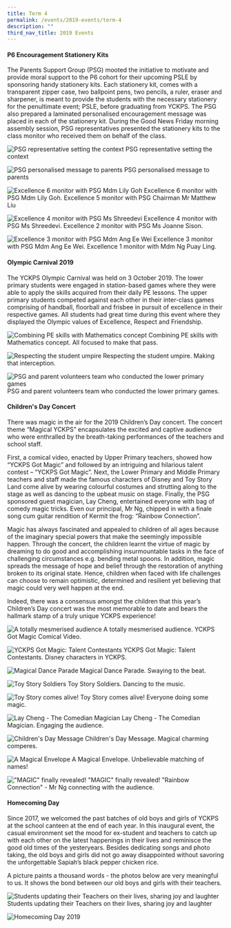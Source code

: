 ```yaml
---
title: Term 4
permalink: /events/2019-events/term-4
description: ""
third_nav_title: 2019 Events
---
```

#### **P6 Encouragement Stationery Kits**

The Parents Support Group (PSG) mooted the initiative to motivate and provide moral support to the P6 cohort for their upcoming PSLE by sponsoring handy stationery kits. Each stationery kit, comes with a transparent zipper case, two ballpoint pens, two pencils, a ruler, eraser and sharpener, is meant to provide the students with the necessary stationery for the penultimate event; PSLE, before graduating from YCKPS. The PSG also prepared a laminated personalised encouragement message was placed in each of the stationery kit. During the Good News Friday morning assembly session, PSG representatives presented the stationery kits to the class monitor who received them on behalf of the class.

![PSG representative setting the context](/images/P6%20Encouragement%20stationery%20kit.png)
PSG representative setting the context

![PSG personalised message to parents](/images/P6%20Encouragement%20stationery%20kit2.jpg)
PSG personalised message to parents

![Excellence 6 monitor with PSG Mdm Lily Goh](/images/P6%20Encouragement%20stationery%20kit3.png)
Excellence 6 monitor with PSG Mdm Lily Goh. Excellence 5 monitor with PSG Chairman Mr Matthew Liu

![Excellence 4 monitor with PSG Ms Shreedevi](/images/P6%20Encouragement%20stationery%20kit4.png) 
Excellence 4 monitor with PSG Ms Shreedevi. Excellence 2 monitor with PSG Ms Joanne Sison.

![Excellence 3 monitor with PSG Mdm Ang Ee Wei](/images/P6%20Encouragement%20stationery%20kit5.png)
Excellence 3 monitor with PSG Mdm Ang Ee Wei. Excellence 1 monitor with Mdm Ng Puay Ling.

#### **Olympic Carnival 2019**

The YCKPS Olympic Carnival was held on 3 October 2019. The lower primary students were engaged in station-based games where they were able to apply the skills acquired from their daily PE lessons. The upper primary students competed against each other in their inter-class games comprising of handball, floorball and frisbee in pursuit of excellence in their respective games. All students had great time during this event where they displayed the Olympic values of Excellence, Respect and Friendship.

![Combining PE skills with Mathematics concept](/images/olympic%20carnival%202019-1.png)
Combining PE skills with Mathematics concept. All focused to make that pass.

![Respecting the student umpire](/images/olympic%20carnival%202019-2.png)
Respecting the student umpire. Making that interception.

![PSG and parent volunteers team who conducted the lower primary games](/images/olympic%20carnival%202019-3.jpg)
PSG and parent volunteers team who conducted the lower primary games.

#### **Children's Day Concert**

There was magic in the air for the 2019 Children’s Day concert. The concert theme “Magical YCKPS” encapsulates the excited and captive audience who were enthralled by the breath-taking performances of the teachers and school staff.  

First, a comical video, enacted by Upper Primary teachers, showed how “YCKPS Got Magic” and followed by an intriguing and hilarious talent contest – “YCKPS Got Magic”. Next, the Lower Primary and Middle Primary teachers and staff made the famous characters of Disney and Toy Story Land come alive by wearing colourful costumes and strutting along to the stage as well as dancing to the upbeat music on stage. Finally, the PSG sponsored guest magician, Lay Cheng, entertained everyone with bag of comedy magic tricks. Even our principal, Mr Ng, chipped in with a finale song cum guitar rendition of Kermit the frog: “Rainbow Connection”.
  
Magic has always fascinated and appealed to children of all ages because of the imaginary special powers that make the seemingly impossible happen. Through the concert, the children learnt the virtue of magic by dreaming to do good and accomplishing insurmountable tasks in the face of challenging circumstances e.g. bending metal spoons. In addition, magic spreads the message of hope and belief through the restoration of anything broken to its original state. Hence, children when faced with life challenges can choose to remain optimistic, determined and resilient yet believing that magic could very well happen at the end.

Indeed, there was a consensus amongst the children that this year’s Children’s Day concert was the most memorable to date and bears the hallmark stamp of a truly unique YCKPS experience!

![A totally mesmerised audience](/images/Children's%20day%20concery%202019-1.png)
A totally mesmerised audience. YCKPS Got Magic Comical Video.

![YCKPS Got Magic: Talent Contestants](/images/Children's%20day%20concery%202019-2.png)
YCKPS Got Magic: Talent Contestants. Disney characters in YCKPS.

![Magical Dance Parade](/images/Children's%20day%20concery%202019-3.png)
Magical Dance Parade. Swaying to the beat.

![Toy Story Soldiers](/images/Children's%20day%20concery%202019-4.png)
Toy Story Soldiers. Dancing to the music.

![Toy Story comes alive!](/images/Children's%20day%20concery%202019-5.png)
Toy Story comes alive! Everyone doing some magic.

![Lay Cheng - The Comedian Magician](/images/Children's%20day%20concery%202019-6.png)
Lay Cheng - The Comedian Magician. Engaging the audience.

![Children's Day Message](/images/Children's%20day%20concery%202019-7.png)
Children's Day Message. Magical charming comperes.

![A Magical Envelope](/images/Children's%20day%20concery%202019-8.png)
A Magical Envelope. Unbelievable matching of names!

!["MAGIC" finally revealed!](/images/Children's%20day%20concery%202019-9.png)
"MAGIC" finally revealed! "Rainbow Connection" - Mr Ng connecting with the audience.

#### **Homecoming Day**

Since 2017, we welcomed the past batches of old boys and girls of YCKPS at the school canteen at the end of each year. In this inaugural event, the casual environment set the mood for ex-student and teachers to catch up with each other on the latest happenings in their lives and reminisce the good old times of the yesteryears. Besides dedicating songs and photo taking, the old boys and girls did not go away disappointed without savoring the unforgettable Sapiah’s black pepper chicken rice.  

A picture paints a thousand words - the photos below are very meaningful to us. It shows the bond between our old boys and girls with their teachers.

![Students updating their Teachers on their lives, sharing joy and laughter](/images/homecoming%20day%202019-1.png)
Students updating their Teachers on their lives, sharing joy and laughter

![Homecoming Day 2019](/images/homecoming%20day%202019-2.png)